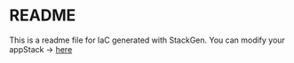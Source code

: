 # README
This is a readme file for IaC generated with StackGen.
You can modify your appStack -> [here](http://main.dev.stackgen.com/appstacks/148ebb5c-e447-41fc-aef1-dcb1c93cafc5)

